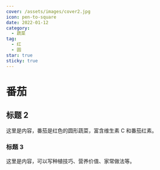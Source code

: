 ```yaml
---
cover: /assets/images/cover2.jpg
icon: pen-to-square
date: 2022-01-12
category:
  - 蔬菜
tag:
  - 红
  - 圆
star: true
sticky: true
---
```


# 番茄

## 标题 2


这里是内容，番茄是红色的圆形蔬菜，富含维生素 C 和番茄红素。

### 标题 3

这里是内容，可以写种植技巧、营养价值、家常做法等。
